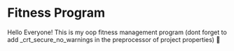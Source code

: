 # Fitness Program
Hello Everyone! This is my oop fitness management program (dont forget to add _crt_secure_no_warnings in the preprocessor of project properties) 👀
